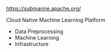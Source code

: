 https://submarine.apache.org/

Cloud Native Machine Learning Platform

- Data Preprocessing
- Machine Learning
- Infrastructure